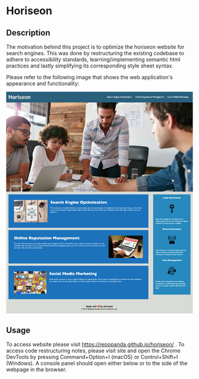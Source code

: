 # Horiseon

## Description

The motivation behind this project is to optimize the horiseon website for search engines. This was done by restructuring the existing codebase to adhere to accessibility standards, learning/implementing semantic html practices and lastly simplifying its corresponding style sheet syntax.


Please refer to the following image that shows the web application's appearance and functionality:

![webpage screenshot](.images/../assets/images/127.0.0.1_5500_index.html%20.png)



## Usage
To access website please visit https://repopanda.github.io/horiseon/ . To access code restructuring notes, please visit site and open the Chrome DevTools by pressing Command+Option+I (macOS) or Control+Shift+I (Windows). A console panel should open either below or to the side of the webpage in the browser.
